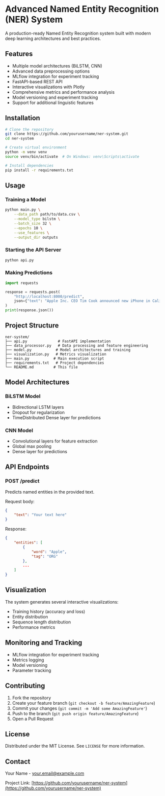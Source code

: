 # Advanced Named Entity Recognition (NER) System

A production-ready Named Entity Recognition system built with modern deep learning architectures and best practices.

## Features

- Multiple model architectures (BiLSTM, CNN)
- Advanced data preprocessing options
- MLflow integration for experiment tracking
- FastAPI-based REST API
- Interactive visualizations with Plotly
- Comprehensive metrics and performance analysis
- Model versioning and experiment tracking
- Support for additional linguistic features

## Installation

```bash
# Clone the repository
git clone https://github.com/yourusername/ner-system.git
cd ner-system

# Create virtual environment
python -m venv venv
source venv/bin/activate  # On Windows: venv\Scripts\activate

# Install dependencies
pip install -r requirements.txt
```

## Usage

### Training a Model

```bash
python main.py \
    --data_path path/to/data.csv \
    --model_type bilstm \
    --batch_size 32 \
    --epochs 10 \
    --use_features \
    --output_dir outputs
```

### Starting the API Server

```bash
python api.py
```

### Making Predictions

```python
import requests

response = requests.post(
    "http://localhost:8000/predict",
    json={"text": "Apple Inc. CEO Tim Cook announced new iPhone in California"}
)
print(response.json())
```

## Project Structure

```
ner-system/
├── api.py              # FastAPI implementation
├── data_processor.py   # Data processing and feature engineering
├── model.py           # Model architectures and training
├── visualization.py   # Metrics visualization
├── main.py           # Main execution script
├── requirements.txt   # Project dependencies
└── README.md         # This file
```

## Model Architectures

### BiLSTM Model
- Bidirectional LSTM layers
- Dropout for regularization
- TimeDistributed Dense layer for predictions

### CNN Model
- Convolutional layers for feature extraction
- Global max pooling
- Dense layer for predictions

## API Endpoints

### POST /predict
Predicts named entities in the provided text.

Request body:
```json
{
    "text": "Your text here"
}
```

Response:
```json
{
    "entities": [
        {
            "word": "Apple",
            "tag": "ORG"
        },
        ...
    ]
}
```

## Visualization

The system generates several interactive visualizations:
- Training history (accuracy and loss)
- Entity distribution
- Sequence length distribution
- Performance metrics

## Monitoring and Tracking

- MLflow integration for experiment tracking
- Metrics logging
- Model versioning
- Parameter tracking

## Contributing

1. Fork the repository
2. Create your feature branch (`git checkout -b feature/AmazingFeature`)
3. Commit your changes (`git commit -m 'Add some AmazingFeature'`)
4. Push to the branch (`git push origin feature/AmazingFeature`)
5. Open a Pull Request

## License

Distributed under the MIT License. See `LICENSE` for more information.

## Contact

Your Name - your.email@example.com

Project Link: [https://github.com/yourusername/ner-system](https://github.com/yourusername/ner-system)
